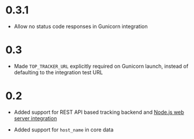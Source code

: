 # 0.3.1

- Allow no status code responses in Gunicorn integration

# 0.3

- Made `TOP_TRACKER_URL` explicitly required on Gunicorn launch,
  instead of defaulting to the integration test URL 

# 0.2

- Added support for REST API based tracking backend and 
  [Node.js web server integration](https://www.npmjs.com/package/@trading-strategy-ai/web-top-node)

- Added support for `host_name` in core data 
